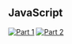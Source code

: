 ## JavaScript
[![Part 1](https://img.shields.io/badge/Part%201-1.093ms-informational)](https://adventofcode.com/2021/)
[![Part 2](https://img.shields.io/badge/Part%202-1050.844ms-informational)](https://adventofcode.com/2021/)